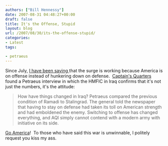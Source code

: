 ```yaml
---
authors: ["Bill Hennessy"]
date: 2007-08-31 04:48:27+00:00
draft: false
title: It's the Offense, Stupid
layout: blog
url: /2007/08/30/its-the-offense-stupid/
categories:
- Latest
tags:

- petraeus
---
```


Since July, [I have been saying ](https://hennessysview.com/?s=offense)that the surge is working because America is on offense instead of hunkering down on defense.  [Captain's Quarters ](https://www.captainsquartersblog.com/mt/archives/012320.php)found a Petraeus interview in which the HMFIC in Iraq confirms that it's not just the numbers, it's the attitude:


> How have things changed in Iraq? Petraeus compared the previous condition of Ramadi to Stalingrad. The general told the newspaper that having to stay on defense had taken its toll on American strength and had emboldened the enemy. Switching to offense has changed everything, and AQI simply cannot contend with a modern army with initiative on its side.


[Go America](https://hennessysview.com/2007/07/23/american-support-for-war-grows/)!  To those who have said this war is unwinnable, I politely request you kiss my ass.
